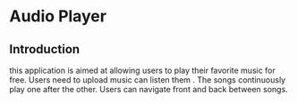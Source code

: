 # Audio Player

## Introduction

this application is aimed at allowing users to play their favorite music for free. Users need to upload music can listen them . The songs continuously play one after the other. Users can navigate front and back between songs. 
